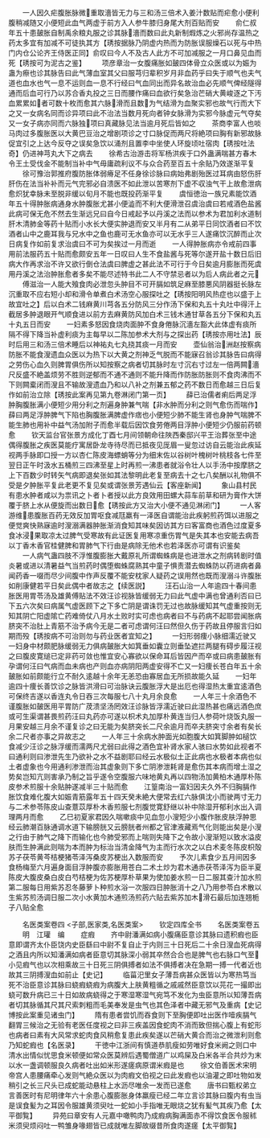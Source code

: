 <!-- { "loadSidebar": true } -->
　　一人因久疟腹胀脉微重取濇皆无力与三和汤三倍术入姜汁数贴而疟愈小便利腹稍减随又小便短此血气两虚于前方入人参牛膝归身尾大剂百贴而安
　　俞仁叔年五十患皷胀自制禹余粮丸服之诊其脉濇而数曰此丸新制煆炼之火邪尚存温热之药太多宜有加减不可徒执其方【琇按据脉乃阴虚内热而为防胀误服燥石以死与中热门内仓公论齐王侍医正同】俞叹曰今人不及古人此方不可加减服之一月口鼻见血而死【琇按可为泥古之鉴】
　　项彦章治一女腹痛胀如皷四体骨立众医或以为娠为蛊为瘵也诊其脉告曰此气薄血室其父曰服芎归辈积岁月非血药乎曰失于顺气也夫气道也血水也气一息不运则血一息不行经曰气血同出而异名故治血必先顺气俾经隧得通而后血可行乃以苏合香丸投之三日而腰作痛曰血欲行矣急治芒硝大黄峻逐之下汚血累累如者可数十枚而愈其六脉滑而且数为气结滑为血聚实邪也故气行而大下之又一女病名同而诊异项曰此不治法当数月死向者钟女脉滑为实邪今脉虚元气夺矣又一女子病亦同而六脉独项曰真藏脉见法当逾月死后皆如之
　　茶商李富人也啖马肉过多腹胀医以大黄巴豆治之增剧项诊之寸口脉促而两尺将絶项曰胸有新邪故脉促宜引之上达今反夺之误矣急饮以涌剂且置李中坐使人环旋顷吐宿肉【琇按吐法奇】仍进神芎丸大下之病去
　　徐希古治游击将军杨洪疾于口外蛊满喘甚方春木令王土受伐金不能制当补中气毋庸疏利议不与众合药至百五十余贴乃效遂渐平复
　　徐可豫治郭推府腹防胀体弱瘠足不任身徐诊脉曰病始弗剧殆医过耳病由怒伤肝肝伤在法当补补而元气完邪必自溃医不如此泄以苦寒剂下虚不収浊气干上故愈泄病愈炽犹幸脉未至脱非缓以旬月不能也既投药渐平复
　　虞恒徳治一族兄素能饮酒年五十得肿胀病通身水肿腹胀尤甚小便澁而不利大便滑泄召虞治虞曰若戒酒色盐酱此病可保无危不然去生渐远兄曰自今日戒起予以丹溪之法而以参术为君加利水道制肝木清肺金等药十贴而小水长大便实肿退而安又半月有二从弟平日同饮酒者曰不饮酒者山中之鹿耳我与兄水中之鱼也鹿可无水鱼亦可以无水乎三人遂痛饮沉醉而止次日病复作如前复求治虞曰不可为矣挨过一月而逝
　　一人得肿胀病亦令戒前四事用前法服药五十贴而愈颇安五年一日叹曰人生不食盐酱与死等尔遂开盐十数日后旧病大作再求治不许又欲行倒仓法虞曰脾虚之甚此法不可行于今日矣逾月膨胀而死虞用丹溪之法治肿胀愈者多矣不能尽述特书此二人不守禁忌者以为后人病此者之元
　　傅滋治一人能大飱食肉必泄忽头肿目不可开膈如筑足麻至膝悪风阴器挺长脉左沉重取不应右短小却和滑令单煮白术汤空心服探吐之【琇按阳明风热症也以盛于上故宜吐之】后以白术二钱麻黄川芎各五分防风三分作汤下保和丸五十丸吐中得汗上截居多肿退眼开气顺食进以前方去麻黄防风加白术三钱木通甘草各五分下保和丸五十丸五日而安
　　一妇素多怒因食烧肉面肿不食身倦脉沉濇左豁大此体虚有痰所隔不得下降当补虚利痰为主每早以二陈加参术大剂与之探出药【琇按亦用吐法】辰时后用三和汤三倍术睡后以神祐丸七丸挠其痰一月而安
　　壶仙翁治洲赵按察病防胀不能食溲遗血众医以为热下以大黄之剂神乏气脱而不能寐召翁诊其脉告曰病得之劳伤心血久则脾胃俱伤所以知按察之病者切其脉时左寸沉右寸过左一倍两闗濇尺反盛不絶盖烦劳不胜则逆郁而不通不通则不能升降而作防胀防胀则不食肉沸而不下则闗槖闭而溲且不输故溲遗血乃和以八补之剂兼五郁之药不数日而愈越三日后复作如前治立除【琇按此案再见第九卷淋闭门第一页】
　　薛已治儒者痢后两足浮肿胸腹胀满小便短少用分利之剂遍身肿兼气喘【非水肿而分利之则气愈伤而喘作】薛曰两足浮肿脾气下陷也胸腹胀满脾虚作痞也小便短少肺不能生肾也身肿气喘脾不能生肺也用补中益气汤加附子而愈半载后因饮食劳倦两目浮肿小便短少仍服前药顿愈
　　钦天监台官张景方成化丁酉七月间领朝命往陜西秦邸兴平王治葬张至中途偶得腹胀之疾医莫能疗寓居卧龙寺待尽而已抵夜见厐眉一叟忽过访自云能治此疾延视两手脉即口授一方以杏仁陈皮海螵蛸等分为细末佐以谷树叶槐树叶桃枝各七件至翌日正午时汲水五桶煎三四沸至星上时再煎一沸患者就浴令壮人以手汤中按摩脐之上下百数少时转矢气病即退矣张如其法黎明此老复至病去十之七八矣酬以礼物俱不受是夕肿胀平复此老更不复见矣或谓张景芳遇仙云【客座新闻】
　　象山县村民有患水肿者咸以为祟讯之卜者卜者授以此方良效用田螺大蒜车前草和研为膏作大饼覆于脐上水从便旋而出数日愈【琇按此方又治大小便不通见淋闭门】
　　一人客游维患腹胀百药无效反加胃呕食减尫羸有一泽医自谓能治此疾躬煎药饵以进服之便觉爽快熟寐逾时溲溺满器肿胀渐消食知其味矣因访其方曰客富商也酒色过度夏多食冰浸果取凉太过脾气受寒故有此证医复用寒凉重伤胃气是失其本也安能去病吾以丁香木香官桂健脾和胃肺气下行由是病除无他术也若泽医亦可谓有识鉴矣
　　一人病气蛊四肢不浮惟腹膨胀大戴原礼所谓蜘蛛病是也进泄水之剂病转剧时值炎暑或进以清暑益气当煎药时偶堕蜘蛛腐熟其中童子惧责潜去蜘蛛防以药进病者鼻闻药香一啜而尽少间腹中作声反覆不能安枕家人疑药之误用然也既而溲溺斗许腹胀如削康健若平日矣此偶中者故志之【续医説】
　　汪石山治一人年逾四十春间患胀医用胃苓汤及雄黄傅贴法不效汪诊视脉皆缓弱无力曰此气虚中满也曾通利否曰已下五六次矣曰病属气虚医顾下之下多亡阴是谓诛罚无过也故脉缓知其气虚重按则无知其阴亡阳虚隂亡药难倚仗八月水土败时实可虑也病者曰不与药病不起耶尝闻胀病脐突不治肚上青筋不治予病今无是二者可虑谓何汪曰然但久伤于药故且停服言归如期而殁【琇按病不可治则勿与药业医者宜知之】
　　一妇形弱痩小脉细濡近驶又一妇身中材颇肥脉缓弱无力俱病皷胀大如箕垂如囊立则垂坠遮拦两腿有碍步履汪视之曰腹皮寛缒已定非药可敛也惟宜安心寡欲以保命耳后皆因产而卒或曰病患皷胀有孕谓何汪曰气病而血未病也产则血亦病阴阳两虚安得不亡又一妇痩长苍白年五十余皷胀如前颇能行立不耐久逺越十余年无恙恐由寡居血无所损故能久延
　　一妇年逾四十痩长善饮诊之脉皆洪滑曰可治脉诀云腹胀浮大是出厄也得湿热太重宜逺酒色可保终吉遂以香连丸令日吞三次每服七八十丸月余良愈
　　一人年三十余酒色不谨腹胀如皷医用平胃防广荗溃坚汤罔效汪诊脉皆浮濡近驶曰此湿热甚也痛远酒色庶或可生渠谓甚畏煎药汪曰丸药亦可遂以枳术丸加厚朴黄连当归人参荷叶烧饭丸服一月果安越三月余不谨复诊之曰无能为矣脐突长二尺余逾月而卒夫脐突寸余者有矣长余二尺者亦事之异故志之
　　一人年三十余病水肿面光如胞腹大如箕脚肿如槌饮食减少汪诊之脉浮缓而濡两尺尤弱曰此得之酒色宜补肾水家人骇曰水势如此视者不曰通利则曰渗泄先生乃欲补之水不益剧耶曰经云水极似土正此病也水极者本病也似土者虚象也今用通利渗泄而治其虚象则下多亡阴渗泄耗肾是愈伤其本病而增土湿之势矣岂知亢则害承乃制之旨乎遂令空腹服六味地黄丸再以四物汤加黄柏木通厚朴陈皮参术煎服十余贴肿遂减半三十贴而愈
　　江篁南治一富妇因夫久外不归胸膈作胀饮食难化腹大如娠青筋露年五十四天癸未絶大便常去红六脉俱沈小而驶两寸无力与二术参苓陈皮山查薏苡厚朴木香煎服七剂腹觉寛舒继以补中除湿开郁利水出入调理两月而愈
　　乙巳初夏家君因久喘嗽痰中见血忽小溲短少小腹作胀皮肤浮肿思经云肺潮百脉通调水道下输膀胱又云膀胱者州都之官津液藏焉气化则能出矣是小溲之行由于肺气之降下而输化也今肺受邪而上喘则失降下之令故小溲渐短以致水溢皮肤而生肿满此则喘为本而肿为标治当清金降气为主而行水次之以白术麦冬陈皮枳殻苏子茯苓黄芩桔梗猪苓泽泻桑皮苏梗出入数服而安
　　予次儿素食少五月间因多食杨梅至六月遍身面目浮肿腹亦膨胀用苍白二术土炒为君木通赤茯苓泽泻为臣半夏陈皮大腹皮桑白皮白芍桔梗为佐苏梗厚朴草果为使加姜水煎一日二服其查汁加水煎第二服每日用紫苏忍冬藤萝卜种煎水浴一次服四日肿胀消十之八乃用参苓白术散以生紫苏煎汤调日服二次小水黄加木通煎汤煎药六贴去紫苏加木滑石最后加连翘栀子八贴全愈

　　名医类案卷四
<子部,医家类,名医类案>
　　钦定四库全书
　　名医类案卷五
　　明　江瓘　编
　　症瘕
　　齐中尉潘满如病小腹痛臣意诊其脉曰遗积瘕也臣意即谓齐太仆臣饶内史臣繇曰中尉不复自止于内则三十日死后二十余日溲血死病得之酒且内所以知潘满如病者臣意切其脉深小弱其卒然合合也是脾气也右脉口气至小见瘕气也以次相乘故三十日死三阴俱搏者如法不俱搏者决在急期一搏一代者近也故其三阴搏溲血如前止【史记】
　　临菑汜里女子薄吾病甚众医皆以为寒热笃当死不治臣意诊其脉曰蛲瘕蛲瘕为病腹大上肤黄粗循之戚戚然臣意饮以芫花一撮即出蛲可数升病已三十日如故病蛲得之于寒湿寒湿气宛笃不发化为虫臣意所以知薄吾病者切其脉循其尺其尺索刺粗而毛美奉发是虫气也其色泽者中藏无邪气及重病【史记　博按此案重见诸虫门】
　　隋有患者尝饥而吞食则下至胸便即吐出医作噎疾膈气翻胃三候治之无验有老医任度视之曰非三疾盖因食蛇肉不消而致但揣心腹上有蛇形也病者曰素有大风常求蛇肉食风稍愈复患此疾矣遂以芒硝大黄合而治之微泄利则愈乃知蛇瘕也【名医录】
　　干徳中江浙间有慎道恭肌瘦如劳唯好食米阙之则口中清水出情似忧思食米顿便如常众医莫辨后遇蜀僧道广以鸡屎及白米各半合共炒为末以水一盏调顿服良久病者吐出如米形遂瘥病原谓米瘕是也
　　徐文伯善医术宋明帝宫人患腰痛牵心发则气絶众医以为肉瘕文伯视之曰此发瘕也以油灌之即吐物如发稍引之长三尺头已成蛇能动悬柱上水沥尽唯余一发而已遂愈
　　唐书曰甄权弟立言善医时有尼明律年六十余患心腹膨胀身体羸瘦已经二年立言诊其脉曰腹内有虫当是误食髪为之耳因令服雄黄须臾吐一蛇如小手指唯无眼烧之犹有髪气其疾乃愈【太平御覧】
　　异苑曰章安有人元嘉中噉鸭肉乃成瘕病胸满面赤不得饮食医令服秫米须臾烦闷吐一鸭雏身喙翅皆已成就唯左脚故缀昔所食肉遂瘥【太平御覧】
